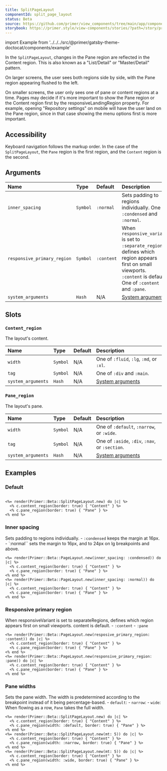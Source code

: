 ```yaml
---
title: SplitPageLayout
componentId: split_page_layout
status: Beta
source: https://github.com/primer/view_components/tree/main/app/components/primer/beta/split_page_layout.rb
storybook: https://primer.style/view-components/stories/?path=/story/primer-beta-split-page-layout
---
```


import Example from '../../../src/@primer/gatsby-theme-doctocat/components/example'

<!-- Warning: AUTO-GENERATED file, do not edit. Add code comments to your Ruby instead <3 -->

In the `SplitPageLayout`, changes in the Pane region are reflected in the Content region. This is also known as a "List/Detail" or "Master/Detail" pattern.

On larger screens, the user sees both regions side by side, with the Pane region appearing flushed to the left.

On smaller screens, the user only sees one of pane or content regions at a time.
Pages may decide if it's more important to show the Pane region or the Content region first by the responsiveLandingRegion property.
For example, opening "Repository settings" on mobile will have the user land on the Pane region, since in that case showing the menu options first is more important.

## Accessibility

Keyboard navigation follows the markup order. In the case of the `SplitPageLayout`, the `Pane` region is the first region, and the `Content` region is the second.

## Arguments

| Name | Type | Default | Description |
| :- | :- | :- | :- |
| `inner_spacing` | `Symbol` | `:normal` | Sets padding to regions individually. One of `:condensed` and `:normal`. |
| `responsive_primary_region` | `Symbol` | `:content` | When `responsive_variant` is set to `:separate_regions`, defines which region appears first on small viewports. `:content` is default. One of `:content` and `:pane`. |
| `system_arguments` | `Hash` | N/A | [System arguments](/system-arguments) |

## Slots

### `Content_region`

The layout's content.

| Name | Type | Default | Description |
| :- | :- | :- | :- |
| `width` | `Symbol` | N/A | One of `:fluid`, `:lg`, `:md`, or `:xl`. |
| `tag` | `Symbol` | N/A | One of `:div` and `:main`. |
| `system_arguments` | `Hash` | N/A | [System arguments](/system-arguments) |

### `Pane_region`

The layout's pane.

| Name | Type | Default | Description |
| :- | :- | :- | :- |
| `width` | `Symbol` | N/A | One of `:default`, `:narrow`, or `:wide`. |
| `tag` | `Symbol` | N/A | One of `:aside`, `:div`, `:nav`, or `:section`. |
| `system_arguments` | `Hash` | N/A | [System arguments](/system-arguments) |

## Examples

### Default

<Example src="<div data-view-component='true' class='PageLayout PageLayout--innerSpacing-normal PageLayout--variant-separateRegions-primary-content PageLayout--variant-separateRegions PageLayout--columnGap-none PageLayout--rowGap-none PageLayout--panePos-start PageLayout--hasPaneDivider'>  <div data-view-component='true' class='PageLayout-wrapper'>    <div data-view-component='true' class='PageLayout-columns'>      <div data-view-component='true' class='PageLayout-region PageLayout-pane border'>Pane</div>      <div data-view-component='true' class='PageLayout-region PageLayout-content border'>Content</div></div></div></div>" />

```erb

<%= render(Primer::Beta::SplitPageLayout.new) do |c| %>
  <% c.content_region(border: true) { "Content" } %>
  <% c.pane_region(border: true) { "Pane" } %>
<% end %>
```

### Inner spacing

Sets padding to regions individually. - `:condensed` keeps the margin at 16px. - `:normal`` sets the margin to 16px, and to 24px on lg breakpoints and above.

<Example src="<div inner_spacing='condensed' data-view-component='true' class='PageLayout PageLayout--outerSpacing-normal PageLayout--columnGap-normal PageLayout--rowGap-normal PageLayout--variant-stackRegions PageLayout--panePos-start PageLayout--variant-stackRegions-panePos-start'>  <div data-view-component='true' class='PageLayout-wrapper '>        <div data-view-component='true' class='PageLayout-columns'>        <div data-view-component='true' class='PageLayout-region PageLayout-pane PageLayout-region--hasDivider-none-before border'>Pane</div>        <div data-view-component='true' class='PageLayout-region PageLayout-content border'>Content</div></div>    </div></div><div inner_spacing='normal' data-view-component='true' class='PageLayout PageLayout--outerSpacing-normal PageLayout--columnGap-normal PageLayout--rowGap-normal PageLayout--variant-stackRegions PageLayout--panePos-start PageLayout--variant-stackRegions-panePos-start'>  <div data-view-component='true' class='PageLayout-wrapper '>        <div data-view-component='true' class='PageLayout-columns'>        <div data-view-component='true' class='PageLayout-region PageLayout-pane PageLayout-region--hasDivider-none-before border'>Pane</div>        <div data-view-component='true' class='PageLayout-region PageLayout-content border'>Content</div></div>    </div></div>" />

```erb
<%= render(Primer::Beta::PageLayout.new(inner_spacing: :condensed)) do |c| %>
  <% c.content_region(border: true) { "Content" } %>
  <% c.pane_region(border: true) { "Pane" } %>
<% end %>
<%= render(Primer::Beta::PageLayout.new(inner_spacing: :normal)) do |c| %>
  <% c.content_region(border: true) { "Content" } %>
  <% c.pane_region(border: true) { "Pane" } %>
<% end %>
```

### Responsive primary region

When responsiveVariant is set to separateRegions, defines which region appears first on small viewports. content is default. - `:content` - `:pane`

<Example src="<div resposive_primary_region='content' data-view-component='true' class='PageLayout PageLayout--outerSpacing-normal PageLayout--columnGap-normal PageLayout--rowGap-normal PageLayout--variant-stackRegions PageLayout--panePos-start PageLayout--variant-stackRegions-panePos-start'>  <div data-view-component='true' class='PageLayout-wrapper '>        <div data-view-component='true' class='PageLayout-columns'>        <div data-view-component='true' class='PageLayout-region PageLayout-pane PageLayout-region--hasDivider-none-before border'>Pane</div>        <div data-view-component='true' class='PageLayout-region PageLayout-content border'>Content</div></div>    </div></div><div data-view-component='true' class='PageLayout PageLayout--outerSpacing-normal PageLayout--columnGap-normal PageLayout--rowGap-normal PageLayout--variant-stackRegions PageLayout--panePos-start PageLayout--variant-stackRegions-panePos-start'>  <div data-view-component='true' class='PageLayout-wrapper '>        <div data-view-component='true' class='PageLayout-columns'>        <div data-view-component='true' class='PageLayout-region PageLayout-pane PageLayout-region--hasDivider-none-before border'>Pane</div>        <div data-view-component='true' class='PageLayout-region PageLayout-content border'>Content</div></div>    </div></div>" />

```erb
<%= render(Primer::Beta::PageLayout.new(resposive_primary_region: :content)) do |c| %>
  <% c.content_region(border: true) { "Content" } %>
  <% c.pane_region(border: true) { "Pane" } %>
<% end %>
<%= render(Primer::Beta::PageLayout.new(responsive_primary_region: :pane)) do |c| %>
  <% c.content_region(border: true) { "Content" } %>
  <% c.pane_region(border: true) { "Pane" } %>
<% end %>
```

### Pane widths

Sets the pane width. The width is predetermined according to the breakpoint instead of it being percentage-based. - `default`: - `narrow`: - `wide`: When flowing as a row, `Pane` takes the full width.

<Example src="<div data-view-component='true' class='PageLayout PageLayout--innerSpacing-normal PageLayout--variant-separateRegions-primary-content PageLayout--variant-separateRegions PageLayout--columnGap-none PageLayout--rowGap-none PageLayout--panePos-start PageLayout--hasPaneDivider'>  <div data-view-component='true' class='PageLayout-wrapper'>    <div data-view-component='true' class='PageLayout-columns'>      <div data-view-component='true' class='PageLayout-region PageLayout-pane border'>Pane</div>      <div data-view-component='true' class='PageLayout-region PageLayout-content border'>Content</div></div></div></div><div data-view-component='true' class='PageLayout PageLayout--innerSpacing-normal PageLayout--variant-separateRegions-primary-content PageLayout--variant-separateRegions PageLayout--columnGap-none PageLayout--rowGap-none PageLayout--panePos-start PageLayout--hasPaneDivider PageLayout--paneWidth-narrow mt-5'>  <div data-view-component='true' class='PageLayout-wrapper'>    <div data-view-component='true' class='PageLayout-columns'>      <div data-view-component='true' class='PageLayout-region PageLayout-pane border'>Pane</div>      <div data-view-component='true' class='PageLayout-region PageLayout-content border'>Content</div></div></div></div><div data-view-component='true' class='PageLayout PageLayout--innerSpacing-normal PageLayout--variant-separateRegions-primary-content PageLayout--variant-separateRegions PageLayout--columnGap-none PageLayout--rowGap-none PageLayout--panePos-start PageLayout--hasPaneDivider PageLayout--paneWidth-wide mt-5'>  <div data-view-component='true' class='PageLayout-wrapper'>    <div data-view-component='true' class='PageLayout-columns'>      <div data-view-component='true' class='PageLayout-region PageLayout-pane border'>Pane</div>      <div data-view-component='true' class='PageLayout-region PageLayout-content border'>Content</div></div></div></div>" />

```erb
<%= render(Primer::Beta::SplitPageLayout.new) do |c| %>
  <% c.content_region(border: true) { "Content" } %>
  <% c.pane_region(width: :default, border: true) { "Pane" } %>
<% end %>
<%= render(Primer::Beta::SplitPageLayout.new(mt: 5)) do |c| %>
  <% c.content_region(border: true) { "Content" } %>
  <% c.pane_region(width: :narrow, border: true) { "Pane" } %>
<% end %>
<%= render(Primer::Beta::SplitPageLayout.new(mt: 5)) do |c| %>
  <% c.content_region(border: true) { "Content" } %>
  <% c.pane_region(width: :wide, border: true) { "Pane" } %>
<% end %>
```
